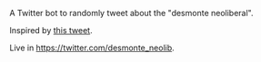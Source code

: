 A Twitter bot to randomly tweet about the "desmonte neoliberal".

Inspired by [this tweet](https://twitter.com/kailanefelx/status/1302239909412048898?s=20).

Live in <https://twitter.com/desmonte_neolib>.
